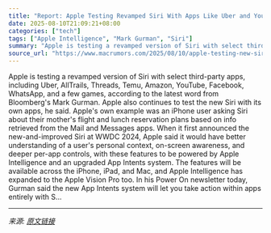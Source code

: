 ```yaml
---
title: "Report: Apple Testing Revamped Siri With Apps Like Uber and YouTube"
date: 2025-08-10T21:09:21+08:00
categories: ["tech"]
tags: ["Apple Intelligence", "Mark Gurman", "Siri"]
summary: "Apple is testing a revamped version of Siri with select third-party apps, including Uber, AllTrails, Threads, Temu, Amazon, YouTube, Facebook, WhatsApp, and a few games, according to the latest word f"
source_url: "https://www.macrumors.com/2025/08/10/apple-testing-new-siri-in-apps-report/"
---
```


Apple is testing a revamped version of Siri with select third-party apps, including Uber, AllTrails, Threads, Temu, Amazon, YouTube, Facebook, WhatsApp, and a few games, according to the latest word from Bloomberg's Mark Gurman. Apple also continues to test the new Siri with its own apps, he said. Apple's own example was an iPhone user asking Siri about their mother's flight and lunch reservation plans based on info retrieved from the Mail and Messages apps. When it first announced the new-and-improved Siri at WWDC 2024, Apple said it would have better understanding of a user's personal context, on-screen awareness, and deeper per-app controls, with these features to be powered by Apple Intelligence and an upgraded App Intents system. The features will be available across the iPhone, iPad, and Mac, and Apple Intelligence has expanded to the Apple Vision Pro too. In his Power On newsletter today, Gurman said the new App Intents system will let you take action within apps entirely with S...

---

*来源: [原文链接](https://www.macrumors.com/2025/08/10/apple-testing-new-siri-in-apps-report/)*
